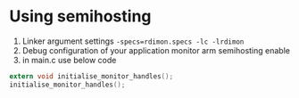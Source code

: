 Using semihosting
===================

1. Linker argument settings
`-specs=rdimon.specs -lc -lrdimon`
2. Debug configuration of your application
monitor arm semihosting enable
3. in main.c use below code
``` c
extern void initialise_monitor_handles();
initialise_monitor_handles();
```